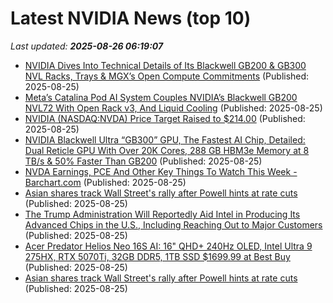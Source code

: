 # Latest NVIDIA News (top 10)
_Last updated: **2025-08-26 06:19:07**_

- [NVIDIA Dives Into Technical Details of Its Blackwell GB200 & GB300 NVL Racks, Trays & MGX’s Open Compute Commitments](https://wccftech.com/nvidia-technical-details-blackwell-gb200-gb300-nvl-racks-trays-mgxs-open-compute/) (Published: 2025-08-25)
- [Meta’s Catalina Pod AI System Couples NVIDIA’s Blackwell GB200 NVL72 With Open Rack v3, And Liquid Cooling](https://wccftech.com/meta-catalina-pod-couples-nvidia-blackwell-gb200-nvl72-open-rack-v3-liquid-cooling/) (Published: 2025-08-25)
- [NVIDIA (NASDAQ:NVDA) Price Target Raised to $214.00](https://www.etfdailynews.com/2025/08/25/nvidia-nasdaqnvda-price-target-raised-to-214-00/) (Published: 2025-08-25)
- [NVIDIA Blackwell Ultra “GB300” GPU, The Fastest AI Chip, Detailed: Dual Reticle GPU With Over 20K Cores, 288 GB HBM3e Memory at 8 TB/s & 50% Faster Than GB200](https://wccftech.com/nvidia-blackwell-ultra-gb300-gpu-fastest-ai-chip-dual-reticle-gpu-over-20k-cores-288-gb-hbm3e/) (Published: 2025-08-25)
- [NVDA Earnings, PCE And Other Key Things To Watch This Week - Barchart.com](https://slashdot.org/firehose.pl?op=view&amp;id=178853084) (Published: 2025-08-25)
- [Asian shares track Wall Street's rally after Powell hints at rate cuts](https://abcnews.go.com/Business/wireStory/asian-shares-track-wall-streets-rally-after-powell-124943359) (Published: 2025-08-25)
- [The Trump Administration Will Reportedly Aid Intel in Producing Its Advanced Chips in the U.S., Including Reaching Out to Major Customers](https://wccftech.com/the-trump-administration-will-reportedly-aid-intel-in-producing-its-advanced-chips-in-the-us/) (Published: 2025-08-25)
- [Acer Predator Helios Neo 16S AI: 16" QHD+ 240Hz OLED, Intel Ultra 9 275HX, RTX 5070Ti, 32GB DDR5, 1TB SSD $1699.99 at Best Buy](https://slickdeals.net/f/18553453-acer-predator-helios-neo-16s-ai-16-qhd-240hz-oled-intel-ultra-9-275hx-rtx-5070ti-32gb-ddr5-1tb-ssd-1699-99-at-best-buy) (Published: 2025-08-25)
- [Asian shares track Wall Street's rally after Powell hints at rate cuts](https://finance.yahoo.com/news/asian-shares-track-wall-streets-052240632.html) (Published: 2025-08-25)
